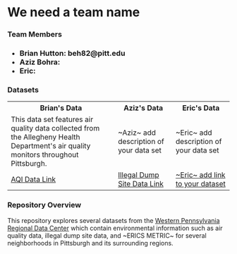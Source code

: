 <h1>We need a team name</h1>

<h3>Team Members<h3>
<ul>
  <li>Brian Hutton: beh82@pitt.edu</li>
  <li>Aziz Bohra: </li>
  <li>Eric:</li>
</ul>
  
<h3>Datasets</h3>
<table>
  <tr>
    <th>Brian's Data</th>
    <th>Aziz's Data</th>
    <th>Eric's Data</th>
  </tr>
  <tr>
    <td>This data set features air quality data collected from the Allegheny Health Department's air quality monitors throughout Pittsburgh.</td>
    <td>~Aziz~ add description of your data set</td>
    <td>~Eric~ add description of your data set</td>
  </tr>
  <tr>
    <td><a href="https://data.wprdc.org/dataset/allegheny-county-air-quality/resource/4ab1e23f-3262-4bd3-adbf-f72f0119108b?inner_span=True">AQI Data Link</a></td>
    <td><a href="https://data.wprdc.org/dataset/allegheny-county-illegal-dump-sites">Illegal Dump Site Data Link</a></td>
    <td><a href="">~Eric~ add link to your dataset</a></td>
  </tr>
</table>
  
<h3>Repository Overview</h3>
  <p>This repository explores several datasets from the <a href="">Western Pennsylvania Regional Data Center</a> which contain environmental information such as air quality data, illegal dump site data, and ~ERICS METRIC~ for several neighborhoods in Pittsburgh and its surrounding regions.</p>

